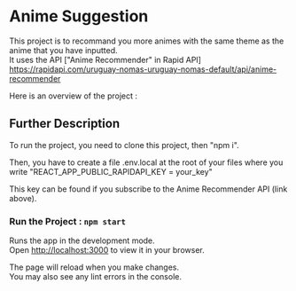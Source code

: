# Anime Suggestion

This project is to recommand you more animes with the same theme as the anime that you have inputted.  
It uses the API ["Anime Recommender" in Rapid API] https://rapidapi.com/uruguay-nomas-uruguay-nomas-default/api/anime-recommender

Here is an overview of the project :

## Further Description

To run the project, you need to clone this project, then "npm i".

Then, you have to create a file .env.local at the root of your files where you write "REACT_APP_PUBLIC_RAPIDAPI_KEY = your_key"

This key can be found if you subscribe to the Anime Recommender API (link above).

### Run the Project : `npm start`

Runs the app in the development mode.\
Open [http://localhost:3000](http://localhost:3000) to view it in your browser.

The page will reload when you make changes.\
You may also see any lint errors in the console.
